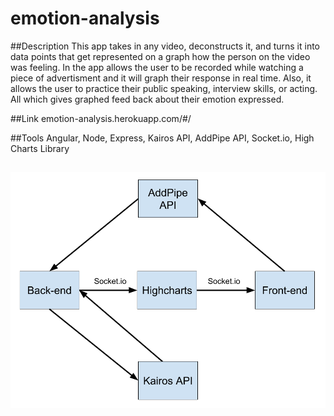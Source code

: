 # emotion-analysis

##Description
This app takes in any video, deconstructs it, and turns it into data points that get represented on a graph how the person on the video was feeling.
In the app allows the user to be recorded while watching a piece of advertisment and it will graph their response in real time.
Also, it allows the user to practice their public speaking, interview skills, or acting. All which gives graphed feed back about their emotion expressed.


##Link
emotion-analysis.herokuapp.com/#/

##Tools
Angular, Node, Express, Kairos API, AddPipe API, Socket.io, High Charts Library

##
![alt tag](src/client/images/charts.png)


